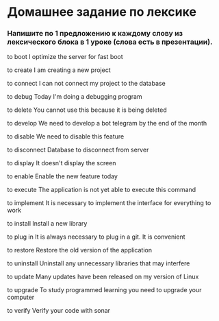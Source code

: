 # Домашнее задание по лексике

### Напишите по 1 предложению к каждому слову из лексического блока в 1 уроке (слова есть в презентации).

to boot
I optimize the server for fast boot

to create
I am creating a new project

to connect
I can not connect my project to the database

to debug
Today I'm doing a debugging program

to delete
You cannot use this because it is being deleted

to develop
We need to develop a bot telegram by the end of the month

to disable 
We need to disable this feature

to disconnect
Database to disconnect from server

to display
It doesn't display the screen

to enable
Enable the new feature today

to execute
The application is not yet able to execute this command

to implement
It is necessary to implement the interface for everything to work

to install
Install a new library 

to plug in
It is always necessary to plug in a git. It is convenient

to restore
Restore the old version of the application

to uninstall
Uninstall any unnecessary libraries that may interfere

to update
Many updates have been released on my version of Linux

to upgrade
To study programmed learning you need to upgrade your computer

to verify
Verify your code with sonar
 
